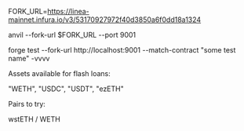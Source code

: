 FORK_URL=https://linea-mainnet.infura.io/v3/53170927972f40d3850a6f0dd18a1324

anvil --fork-url $FORK_URL --port 9001

forge test --fork-url http://localhost:9001 --match-contract "some test name" -vvvv

Assets available for flash loans:

"WETH", "USDC", "USDT", "ezETH"

Pairs to try:

wstETH / WETH